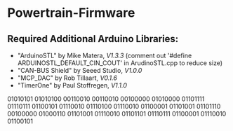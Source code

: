 # Powertrain-Firmware

## Required Additional Arduino Libraries:
- "ArduinoSTL" by Mike Matera, *V1.3.3* (comment out '#define ARDUINOSTL_DEFAULT_CIN_COUT' in ArudinoSTL.cpp to reduce size)
- "CAN-BUS Shield" by Seeed Studio, *V1.0.0*
- "MCP_DAC" by Rob Tillaart, *V0.1.6*
- "TimerOne" by Paul Stoffregen, *V1.1.0*

01010101 01010100 00110010 00110010 00100000 01010000 01101111 01110111 01100101 01110010 01110100 01110010 01100001 01101001 01101110 00100000 01000110 01101001 01110010 01101101 01110111 01100001 01110010 01100101
